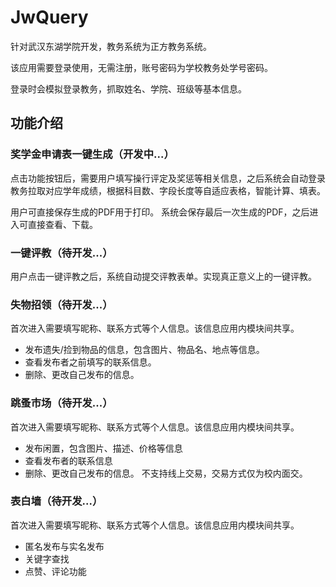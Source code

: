 # JwQuery
针对武汉东湖学院开发，教务系统为正方教务系统。

该应用需要登录使用，无需注册，账号密码为学校教务处学号密码。

登录时会模拟登录教务，抓取姓名、学院、班级等基本信息。

## 功能介绍
### 奖学金申请表一键生成（开发中...）
点击功能按钮后，需要用户填写操行评定及奖惩等相关信息，之后系统会自动登录教务拉取对应学年成绩，根据科目数、字段长度等自适应表格，智能计算、填表。

用户可直接保存生成的PDF用于打印。
系统会保存最后一次生成的PDF，之后进入可直接查看、下载。

### 一键评教（待开发...）
用户点击一键评教之后，系统自动提交评教表单。实现真正意义上的一键评教。

### 失物招领（待开发...）
首次进入需要填写昵称、联系方式等个人信息。该信息应用内模块间共享。
- 发布遗失/捡到物品的信息，包含图片、物品名、地点等信息。
- 查看发布者之前填写的联系信息。
- 删除、更改自己发布的信息。

### 跳蚤市场（待开发...）
首次进入需要填写昵称、联系方式等个人信息。该信息应用内模块间共享。
- 发布闲置，包含图片、描述、价格等信息
- 查看发布者的联系信息
- 删除、更改自己发布的信息。
不支持线上交易，交易方式仅为校内面交。

### 表白墙（待开发...）
首次进入需要填写昵称、联系方式等个人信息。该信息应用内模块间共享。
- 匿名发布与实名发布
- 关键字查找
- 点赞、评论功能
